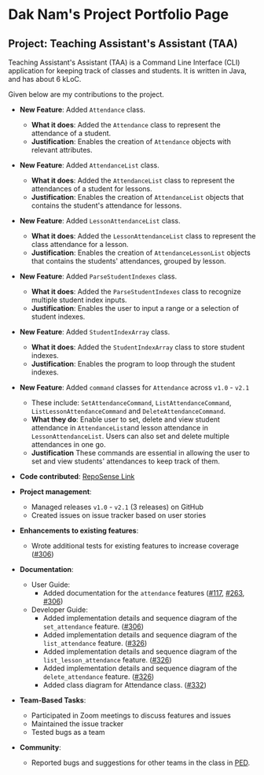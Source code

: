 # Dak Nam's Project Portfolio Page

## Project: Teaching Assistant's Assistant (TAA)
Teaching Assistant's Assistant (TAA) is a Command Line Interface (CLI) application for keeping track of classes and students.
It is written in Java, and has about 6 kLoC.

Given below are my contributions to the project.
* **New Feature**: Added `Attendance` class.
    * **What it does**: Added the `Attendance` class to represent the attendance of a student.
    * **Justification**: Enables the creation of `Attendance` objects with relevant attributes.
  
* **New Feature**: Added `AttendanceList` class.
    * **What it does**: Added the `AttendanceList` class to represent the attendances of a student for lessons.
    * **Justification**: Enables the creation of `AttendanceList` objects that contains the student's attendance for 
      lessons.
* **New Feature**: Added `LessonAttendanceList` class.
   * **What it does**: Added the `LessonAttendanceList` class to represent the class attendance for a lesson.
   * **Justification**: Enables the creation of `AttendanceLessonList` objects that contains the students' attendances,
    grouped by lesson.
* **New Feature**: Added `ParseStudentIndexes` class.
   * **What it does**: Added the `ParseStudentIndexes` class to recognize multiple student index inputs.
   * **Justification**: Enables the user to input a range or a selection of student indexes.
* **New Feature**: Added `StudentIndexArray` class.
   * **What it does**: Added the `StudentIndexArray` class to store student indexes.
   * **Justification**: Enables the program to loop through the student indexes.
* **New Feature**: Added `command` classes for `Attendance` across `v1.0` - `v2.1`
   * These include: `SetAttendanceCommand`, `ListAttendanceCommand`, `ListLessonAttendanceCommand` and 
  `DeleteAttendanceCommand`.
   * **What they do**: Enable user to set, delete and view student attendance in `AttendanceList`and lesson attendance 
  in `LessonAttendanceList`. Users can also set and delete multiple attendances in one go.
  * **Justification** These commands are essential in allowing the user to set and view students' attendances to keep
   track of them.

* **Code contributed**: [RepoSense Link](https://nus-cs2113-ay2122s1.github.io/tp-dashboard/?search=daknam2001&sort=groupTitle&sortWithin=title&timeframe=commit&mergegroup=&groupSelect=groupByRepos&breakdown=true&checkedFileTypes=docs~functional-code~test-code~other&since=2021-09-25&tabOpen=true&tabType=authorship&tabAuthor=daknam2001&tabRepo=AY2122S1-CS2113T-F12-3%2Ftp%5Bmaster%5D&authorshipIsMergeGroup=false&authorshipFileTypes=docs~functional-code~test-code&authorshipIsBinaryFileTypeChecked=false)

* **Project management**:
   * Managed releases `v1.0` - `v2.1` (3 releases) on GitHub
   * Created issues on issue tracker based on user stories

* **Enhancements to existing features**:
   * Wrote additional tests for existing features to increase coverage
    ([\#306](https://github.com/AY2122S1-CS2113T-F12-3/tp/pull/306/files))

* **Documentation**:
    * User Guide:
       * Added documentation for the `attendance` features
        ([\#117](https://github.com/AY2122S1-CS2113T-F12-3/tp/pull/117/files),
         [\#263](https://github.com/AY2122S1-CS2113T-F12-3/tp/pull/263/files),
         [\#306](https://github.com/AY2122S1-CS2113T-F12-3/tp/pull/306/files))
    * Developer Guide:
        * Added implementation details and sequence diagram of the `set_attendance` feature.
          ([\#306](https://github.com/AY2122S1-CS2113T-F12-3/tp/pull/306/files))
        * Added implementation details and sequence diagram of the `list_attendance` feature.
          ([\#326](https://github.com/AY2122S1-CS2113T-F12-3/tp/pull/326/files))
        * Added implementation details and sequence diagram of the `list_lesson_attendance` feature.
          ([\#326](https://github.com/AY2122S1-CS2113T-F12-3/tp/pull/326/files))
        * Added implementation details and sequence diagram of the `delete_attendance` feature.
          ([\#326](https://github.com/AY2122S1-CS2113T-F12-3/tp/pull/326/files))
        * Added class diagram for Attendance class.
          ([\#332](https://github.com/AY2122S1-CS2113T-F12-3/tp/pull/332/files))

* **Team-Based Tasks**:
    * Participated in Zoom meetings to discuss features and issues
    * Maintained the issue tracker
    * Tested bugs as a team

* **Community**:
    * Reported bugs and suggestions for other teams in the class in 
      [PED](https://github.com/daknam2001/ped/tree/main/files).
